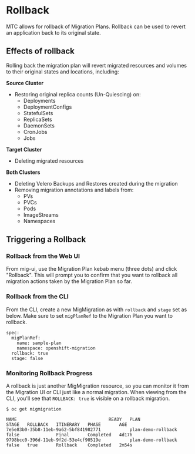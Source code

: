 # Rollback

MTC allows for rollback of Migration Plans. Rollback can be used to revert an application back to its original state.

## Effects of rollback

Rolling back the migration plan will revert migrated resources and volumes to their original states and locations, including:

**Source Cluster**
- Restoring original replica counts (Un-Quiescing) on:
  - Deployments
  - DeploymentConfigs
  - StatefulSets
  - ReplicaSets
  - DaemonSets
  - CronJobs
  - Jobs

**Target Cluster**
- Deleting migrated resources

**Both Clusters**
- Deleting Velero Backups and Restores created during the migration
- Removing migration annotations and labels from:
  - PVs
  - PVCs
  - Pods
  - ImageStreams
  - Namespaces
  
## Triggering a Rollback

### Rollback from the Web UI

From mig-ui, use the Migration Plan kebab menu (three dots) and click "Rollback". This will prompt you to confirm that you want to rollback all migration
actions taken by the Migration Plan so far.

### Rollback from the CLI

From the CLI, create a new MigMigration as with `rollback` and `stage` set as below. Make sure to set `migPlanRef` to the Migration Plan you want to rollback.

```
spec:
  migPlanRef:
    name: sample-plan
    namespace: openshift-migration
  rollback: true
  stage: false
```

### Monitoring Rollback Progress
A rollback is just another MigMigration resource, so you can monitor it from the Migration UI or CLI just like a normal migration. When viewing from the CLI, you'll
see that `ROLLBACK: true` is visible on a rollback migration.

```
$ oc get migmigration

NAME                                   READY   PLAN                 STAGE   ROLLBACK   ITINERARY   PHASE       AGE
7e5e83b0-35b8-11eb-9a62-5bf841982771           plan-demo-rollback   false              Final       Completed   4d17h
9798bcc0-396d-11eb-9f2d-53e4cf90519e           plan-demo-rollback   false   true       Rollback    Completed   2m54s
```

